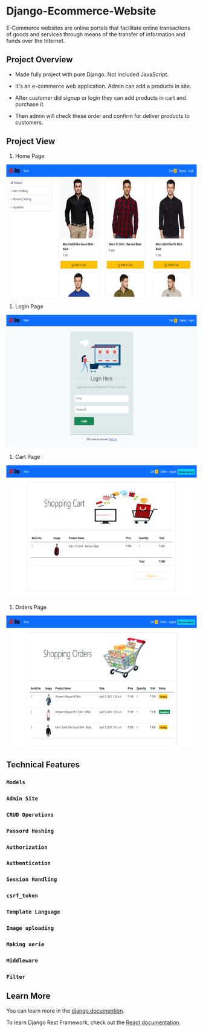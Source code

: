 # Django-Ecommerce-Website

E-Commerce websites are online portals that facilitate online transactions of goods and services through means of the transfer of information and funds over the Internet.

## Project Overview

  * Made fully project with pure Django. Not included JavaScript.
  
  * It's an e-commerce web application. Admin can add a products in site.
  
  * After customer did signup or login they can add products in cart and purchase it.
  
  * Then admin will check these order and confirm for deliver products to customers.


## Project View
  
  1. Home Page
  
  <img src="static/store/image/home_page.png" height="350px" width="700px">
  
  1. Login Page
  
  <img src="static/store/image/login_page.png" height="350px" width="700px">
  
  1. Cart Page
  
  <img src="static/store/image/cart_page.png" height="350px" width="700px">
  
  1. Orders Page
  
  <img src="static/store/image/orders_page.png" height="350px" width="700px">
  
  
## Technical Features

  ### `Models`
  
  ### `Admin Site`
  
  ### `CRUD Operations`
  
  ### `Passord Hashing`
  
  ### `Authorization`
  
  ### `Authentication`
  
  ### `Session Handling`
  
  ### `csrf_token`
  
  ### `Template Language`
  
  ### `Image uploading`
  
  ### `Making uerie`
  
  ### `Middleware`
  
  ### `Filter`
  
  
## Learn More

  You can learn more in the [django documention](https://docs.djangoproject.com/en/3.2/).

  To learn Django Rest Framework, check out the [React documentation](https://www.django-rest-framework.org/).
  
